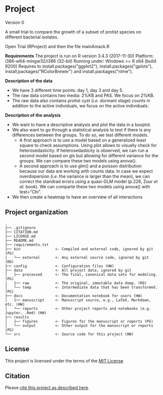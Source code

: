 # Project

Version 0

A small trial to compare the growth of a subset of protist species on different bacterial isolates.

Open Trial (RProject) and then the file mainAmack.R

**Requirements**
The project is run on R version 3.4.3 (2017-11-30)
Platform: i386-w64-mingw32/i386 (32-bit)
Running under: Windows >= 8 x64 (build 9200)
Requires to install.packages("ggplot2"), install.packages("gplots"), install;packages("RColorBrewer") and install.packages("nlme"). 

**Description of the data**
* We have 3 different time points: day 1, day 3 and day 5.
* The raw data contains two media: 2%KB and PAS. We focus on 2%KB.
* The raw data also contains protist cyst (*i.e.* dormant stage) counts in addition to the active individuals, we focus on the active individuals.
  
**Description of the analysis**
* We want to have a descriptive analysis and plot the data in a boxplot.
* We also want to go through a statistical analysis to test if there is any differences between the groups. To do so, we test different models. 
  * A first approach is to use a model based on a generalized least square to check assumptions. Using plot allows to visually check for heterosedasticity. If heterosedasticity is observed, we can run a second model based on gls but allowing for different variance for the groups. We can compare these two models using anova().
  * A second approach is to use glm() and a poisson distribution because our data are working with counts data. In case we expect overdispersion (*i.e.* the variance is larger than the mean), we can correct the standrad errors using a quasi-GLM model (p.226, Zuur *et al.* book). We can comparte these two models using anova() with test="Chi". 
* We then create a heatmap to have an overview of all interactions 


## Project organization

```
.
├── .gitignore
├── CITATION.md
├── LICENSE.md
├── README.md
├── requirements.txt
├── bin                <- Compiled and external code, ignored by git (PG)
│   └── external       <- Any external source code, ignored by git (RO)
├── config             <- Configuration files (HW)
├── data               <- All project data, ignored by git
│   ├── processed      <- The final, canonical data sets for modeling. (PG)
│   ├── raw            <- The original, immutable data dump. (RO)
│   └── temp           <- Intermediate data that has been transformed. (PG)
├── docs               <- Documentation notebook for users (HW)
│   ├── manuscript     <- Manuscript source, e.g., LaTeX, Markdown, etc. (HW)
│   └── reports        <- Other project reports and notebooks (e.g. Jupyter, .Rmd) (HW)
├── results
│   ├── figures        <- Figures for the manuscript or reports (PG)
│   └── output         <- Other output for the manuscript or reports (PG)
└── src                <- Source code for this project (HW)

```


## License

This project is licensed under the terms of the [MIT License](/LICENSE.md)

## Citation

Please [cite this project as described here](/CITATION.md).
